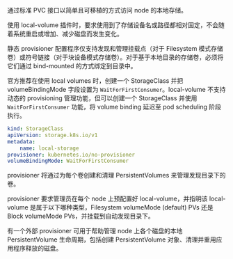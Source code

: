 通过标准 PVC 接口以简单且可移植的方式访问 node 的本地存储。

使用 local-volume 插件时，要求使用到了存储设备名或路径都相对固定，不会随着系统重启或增加、减少磁盘而发生变化。

静态 provisioner 配置程序仅支持发现和管理挂载点（对于 Filesystem 模式存储卷）或符号链接（对于块设备模式存储卷）。对于基于本地目录的存储卷，必须将它们通过 bind-mounted 的方式绑定到目录中。

官方推荐在使用 local volumes 时，创建一个 StorageClass 并把 volumeBindingMode 字段设置为 `WaitForFirstConsumer`。local-volume 不支持动态的 provisioning 管理功能，但可以创建一个 StorageClass 并使用 `WaitForFirstConsumer` 功能，将 volume binding 延迟至 pod scheduling 阶段执行。

```yaml
kind: StorageClass
apiVersion: storage.k8s.io/v1
metadata:
    name: local-storage
provisioner: kubernetes.io/no-provisioner
volumeBindingMode: WaitForFirstConsumer
```

provisioner 将通过为每个卷创建和清理 PersistentVolumes 来管理发现目录下的卷。

provisioner 要求管理员在每个 node 上预配置好 local-volume，并指明该 local-volume 是属于以下哪种类型，Filesystem volumeMode (default) PVs 还是 Block volumeMode PVs，并挂载到自动发现目录下。

有一个外部 provisioner 可用于帮助管理 node 上各个磁盘的本地 PersistentVolume 生命周期，包括创建 PersistentVolume 对象、清理并重用应用程序释放的磁盘。

